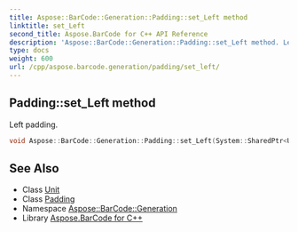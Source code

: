 ```yaml
---
title: Aspose::BarCode::Generation::Padding::set_Left method
linktitle: set_Left
second_title: Aspose.BarCode for C++ API Reference
description: 'Aspose::BarCode::Generation::Padding::set_Left method. Left padding in C++.'
type: docs
weight: 600
url: /cpp/aspose.barcode.generation/padding/set_left/
---
```

## Padding::set_Left method


Left padding.

```cpp
void Aspose::BarCode::Generation::Padding::set_Left(System::SharedPtr<Unit> value)
```

## See Also

* Class [Unit](../../unit/)
* Class [Padding](../)
* Namespace [Aspose::BarCode::Generation](../../)
* Library [Aspose.BarCode for C++](../../../)
